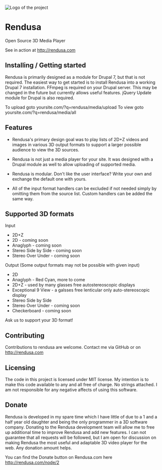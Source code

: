 ![Logo of the project](http://rendusa.com/sites/rendusa/files/rendusa.png)

# Rendusa
Open Source 3D Media Player

See in action at
http://rendusa.com

## Installing / Getting started

Rendusa is primarily designed as a module for Drupal 7, but that is not 
required. The easiest way to get started is to install Rendusa into a 
working Drupal 7 installation. FFmpeg is required on your Drupal server.
 This may be changed in the future but currently allows useful features. 
 jQuery Update module for Drupal is also required.

To upload goto yoursite.com/?q=rendusa/media/upload
To view goto   yoursite.com/?q=rendusa/media/all

## Features

* Rendusa's primary design goal was to play lists of 2D+Z videos and images 
in various 3D output formats to support a larger possible audience to view 
the 3D sources.

* Rendusa is not just a media player for your site. It was designed with a 
Drupal module as well to allow uploading of supported media.

* Rendusa is modular. Don't like the user interface? Write your own and 
exchange the default one with yours.

* All of the input format handlers can be excluded if not needed simply by 
omitting them from the source list. Custom handlers can be added the same 
way.

## Supported 3D formats

Input
* 2D+Z
* 2D                    - coming soon
* Anaglyph              - coming soon
* Stereo Side by Side   - coming soon
* Stereo Over Under     - coming soon

Output 
(Some output formats may not be possible with given input)
* 2D
* Anaglyph              - Red Cyan, more to come
* 2D+Z                  - used by many glasses free autostereoscopic displays
* Exceptional 9 View    - a galsses free lenticular only auto-stereoscopic display
* Stereo Side by Side
* Stereo Over Under     - coming soon
* Checkerboard          - coming soon

Ask us to support your 3D format!

## Contributing

Contributions to rendusa are welcome. Contact me via GitHub or on 
http://rendusa.com

## Licensing

The code in this project is licensed under MIT license. My intention is to 
make this code available to any and all free of charge. No strings attached. 
I am not responsible for any negative affects of using this software.

## Donate

Rendusa is developed in my spare time which I have little of due to a 1 and a half year old daughter and being the only programmer in a 3D software company. Donating to the Rendusa development team will allow me to free up additional time to improve Rendusa and add new features. I can not guarantee that all requests will be followed, but I am open for discussion on making Rendusa the most useful and adaptable 3D video player for the web. Any donation amount helps.

You can find the Donate button on Rendusa.com here http://rendusa.com/node/2
